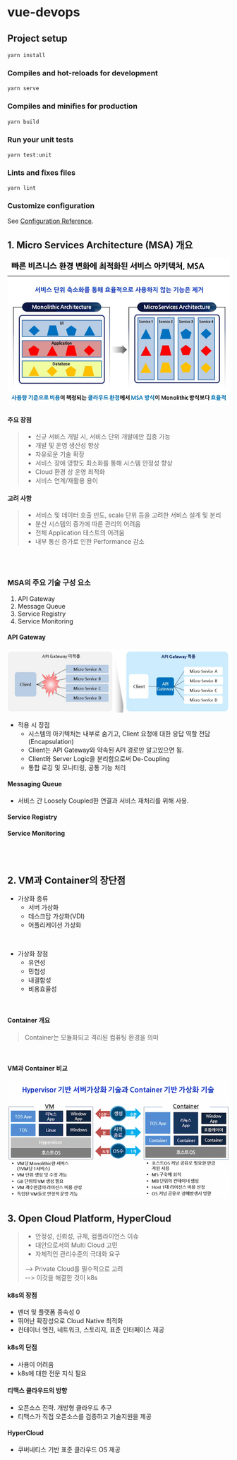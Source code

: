 # vue-devops

## Project setup
```
yarn install
```

### Compiles and hot-reloads for development
```
yarn serve
```

### Compiles and minifies for production
```
yarn build
```

### Run your unit tests
```
yarn test:unit
```

### Lints and fixes files
```
yarn lint
```

### Customize configuration
See [Configuration Reference](https://cli.vuejs.org/config/).





## 1. Micro Services Architecture (MSA) 개요

![](./images/2021-06-29-21-35-56.png)

#### 주요 장점
> * 신규 서비스 개발 시, 서비스 단위 개발에만 집중 가능
> * 개발 및 운영 생산성 향상
> * 자유로운 기술 확장
> * 서비스 장애 영향도 최소화를 통해 시스템 안정성 향상
> * Cloud 환경 상 운영 최적화
> * 서비스 연계/재활용 용이

#### 고려 사항
>* 서비스 및 데이터 호출 빈도, scale 단위 등을 고려한 서비스 설계 및 분리
>* 분산 시스템의 증가에 따른 관리의 어려움
>* 전체 Application 테스트의 어려움
>* 내부 통신 증가로 인한 Performance 감소

<br>
<br>

### MSA의 주요 기술 구성 요소
1. API Gateway
2. Message Queue
3. Service Registry
4. Service Monitoring

#### API Gateway
![](./images/2021-06-29-23-22-11.png)
* 적용 시 장점
  * 시스템의 아키텍처는 내부로 숨기고, Client 요청에 대한 응답 역할 전담 (Encapsulation)
  * Client는 API Gateway와 약속된 API 경로만 알고있으면 됨.
  * Client와 Server Logic을 분리함으로써 De-Coupling 
  * 통합 로깅 및 모니터링, 공통 기능 처리

#### Messaging Queue
 * 서비스 간 Loosely Coupled한 연결과 서비스 재처리를 위해 사용.

#### Service Registry

#### Service Monitoring

<br>
<br>

## 2. VM과 Container의 장단점

* 가상화 종류
  * 서버 가상화
  * 데스크탑 가상화(VDI)
  * 어플리케이션 가상화

<br>  

* 가상화 장점
  * 유연성
  * 민첩성
  * 내결함성
  * 비용효율성

<br>

#### Container 개요
> Container는 모듈화되고 격리된 컴퓨팅 환경을 의미

<br>

#### VM과 Container 비교
![](./images/2021-06-30-01-10-45.png)


## 3. Open Cloud Platform, HyperCloud
> * 안정성, 신뢰성, 규제, 컴플라이언스 이슈  
> * 대안으로서의 Multi Cloud 고민  
> * 자체적인 관리수준의 극대화 요구    
> 
> --> Private Cloud를 필수적으로 고려   
> --> 이것을 해결한 것이 k8s


#### k8s의 장점
* 벤더 및 플랫폼 종속성 0
* 뛰어난 확장성으로 Cloud Native 최적화
* 컨테이너 엔진, 네트워크, 스토리지, 표준 인터페이스 제공

#### k8s의 단점
* 사용이 어려움
* k8s에 대한 전문 지식 필요

#### 티맥스 클라우드의 방향
* 오픈소스 전략. 개방형 클라우드 추구
* 티맥스가 직접 오픈소스를 검증하고 기술지원을 제공

#### HyperCloud
* 쿠버네티스 기반 표준 클라우드 OS 제공




